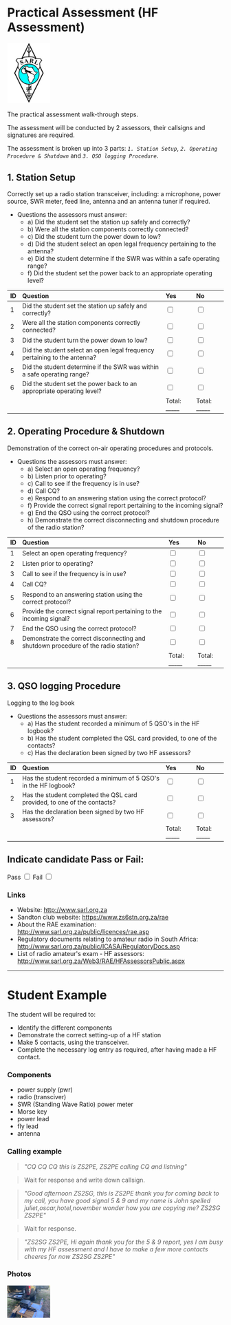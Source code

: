 # Practical Assessment (HF Assessment)

[<img src="img/SARL_logo.jpg" width="100"/>](img/SARL_logo.jpg)

The practical assessment walk-through steps.

The assessment will be conducted by 2 assessors, their callsigns and signatures are required.

The assessment is broken up into 3 parts: *`1. Station Setup`*, *`2. Operating Procedure & Shutdown`* and *`3. QSO logging Procedure`*.

## 1. Station Setup

Correctly set up a radio station transceiver, including: a microphone, power source, SWR meter, feed line, antenna and an antenna tuner if required.
- Questions the assessors must answer:
    - a) Did the student set the station up safely and correctly?
    - b) Were all the station components correctly connected?
    - c) Did the student turn the power down to low?
    - d) Did the student select an open legal frequency pertaining to the antenna?
    - e) Did the student determine if the SWR was within a safe operating range?
    - f) Did the student set the power back to an appropriate operating level?

|ID|Question|Yes|No|
| :------------| :------------ | :------------ | :------------ |
|1|Did the student set the station up safely and correctly?|<input type="checkbox"/>|<input type="checkbox"/>|
|2|Were all the station components correctly connected?|<input type="checkbox"/>|<input type="checkbox"/>|
|3|Did the student turn the power down to low?|<input type="checkbox"/>|<input type="checkbox"/>|
|4|Did the student select an open legal frequency pertaining to the antenna?|<input type="checkbox"/>|<input type="checkbox"/>|
|5|Did the student determine if the SWR was within a safe operating range?|<input type="checkbox"/>|<input type="checkbox"/>|
|6|Did the student set the power back to an appropriate operating level?|<input type="checkbox"/>|<input type="checkbox"/>|
|||Total: _____|Total: _____|

## 2. Operating Procedure & Shutdown

Demonstration of the correct on-air operating procedures and protocols.
- Questions the assessors must answer:
    - a) Select an open operating frequency?
    - b) Listen prior to operating?
    - c) Call to see if the frequency is in use?
    - d) Call CQ?
    - e) Respond to an answering station using the correct protocol?
    - f) Provide the correct signal report pertaining to the incoming signal?
    - g) End the QSO using the correct protocol?
    - h) Demonstrate the correct disconnecting and shutdown procedure of the radio station?

|ID|Question|Yes|No|
| :------------| :------------ | :------------ | :------------ |
|1|Select an open operating frequency?|<input type="checkbox"/>|<input type="checkbox"/>|
|2|Listen prior to operating?|<input type="checkbox"/>|<input type="checkbox"/>|
|3|Call to see if the frequency is in use?|<input type="checkbox"/>|<input type="checkbox"/>|
|4|Call CQ?|<input type="checkbox"/>|<input type="checkbox"/>|
|5|Respond to an answering station using the correct protocol?|<input type="checkbox"/>|<input type="checkbox"/>|
|6|Provide the correct signal report pertaining to the incoming signal?|<input type="checkbox"/>|<input type="checkbox"/>|
|7|End the QSO using the correct protocol?|<input type="checkbox"/>|<input type="checkbox"/>|
|8|Demonstrate the correct disconnecting and shutdown procedure of the radio station?|<input type="checkbox"/>|<input type="checkbox"/>|
|||Total: _____|Total: _____|


## 3. QSO logging Procedure

Logging to the log book
- Questions the assessors must answer:
    - a) Has the student recorded a minimum of 5 QSO's in the HF logbook?
    - b) Has the student completed the QSL card provided, to one of the contacts?
    - c) Has the declaration been signed by two HF assessors?

|ID|Question|Yes|No|
| :------------| :------------ | :------------ | :------------ |
|1|Has the student recorded a minimum of 5 QSO's in the HF logbook?|<input type="checkbox"/>|<input type="checkbox"/>|
|2|Has the student completed the QSL card provided, to one of the contacts?|<input type="checkbox"/>|<input type="checkbox"/>|
|3|Has the declaration been signed by two HF assessors?|<input type="checkbox"/>|<input type="checkbox"/>|
|||Total: _____|Total: _____|

## Indicate candidate Pass or Fail:

Pass <input type="checkbox"/> Fail <input type="checkbox"/>

### Links

- Website: http://www.sarl.org.za
- Sandton club website: https://www.zs6stn.org.za/rae
- About the RAE examination: http://www.sarl.org.za/public/licences/rae.asp
- Regulatory documents relating to amateur radio in South Africa: http://www.sarl.org.za/public/ICASA/RegulatoryDocs.asp
- List of radio amateur's exam - HF assessors: http://www.sarl.org.za/Web3/RAE/HFAssessorsPublic.aspx

---

# Student Example

The student will be required to:
- Identify the different components
- Demonstrate the correct setting-up of a HF station
- Make 5 contacts, using the transceiver.
- Complete the necessary log entry as required, after having made a HF contact.

### Components

- power supply (pwr)
- radio (transciver)
- SWR (Standing Wave Ratio) power meter
- Morse key
- power lead
- fly lead
- antenna


### Calling example

> *"CQ CQ CQ this is ZS2PE, ZS2PE calling CQ and listning"*

> Wait for response and write down callsign.

> *"Good afternoon ZS2SG, this is ZS2PE thank you for coming back to my call, you have good signal 5 & 9 and my name is John spelled juliet,oscar,hotel,november wonder how you are copying me? ZS2SG ZS2PE"*

> Wait for response.

> *"ZS2SG ZS2PE, Hi again thank you for the 5 & 9 report, yes I am busy with my HF assessment and I have to make a few more contacts cheeres for now ZS2SG ZS2PE"*

### Photos


[<img src="img/radio.jpeg" width="100"/>](img/radio.jpeg)
